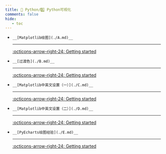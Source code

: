 ```yaml
---
title: 🎈 Python/5️⃣ Python可视化
comments: false
hide:
   - toc
---
```


<div class="grid cards index-info" markdown>

-     __[Matplotlib绘图](./A.md)__

	---

	

	

	[:octicons-arrow-right-24: Getting started](./A.md)

-     __[过渡色](./B.md)__

	---

	

	

	[:octicons-arrow-right-24: Getting started](./B.md)

-     __[Matplotlib中英文设置（一）](./C.md)__

	---

	

	

	[:octicons-arrow-right-24: Getting started](./C.md)

-     __[Matplotlib中英文设置（二）](./D.md)__

	---

	

	

	[:octicons-arrow-right-24: Getting started](./D.md)

-     __[PyEcharts绘图经验](./E.md)__

	---

	

	

	[:octicons-arrow-right-24: Getting started](./E.md)

</div>